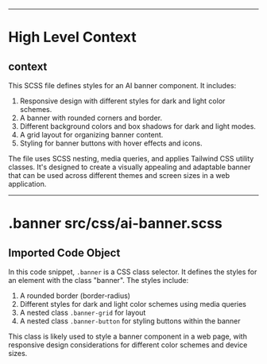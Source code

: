 

  ---
# High Level Context
## context
This SCSS file defines styles for an AI banner component. It includes:

1. Responsive design with different styles for dark and light color schemes.
2. A banner with rounded corners and border.
3. Different background colors and box shadows for dark and light modes.
4. A grid layout for organizing banner content.
5. Styling for banner buttons with hover effects and icons.

The file uses SCSS nesting, media queries, and applies Tailwind CSS utility classes. It's designed to create a visually appealing and adaptable banner that can be used across different themes and screen sizes in a web application.

---
# .banner src/css/ai-banner.scss
## Imported Code Object
In this code snippet, `.banner` is a CSS class selector. It defines the styles for an element with the class "banner". The styles include:

1. A rounded border (border-radius)
2. Different styles for dark and light color schemes using media queries
3. A nested class `.banner-grid` for layout
4. A nested class `.banner-button` for styling buttons within the banner

This class is likely used to style a banner component in a web page, with responsive design considerations for different color schemes and device sizes.

  